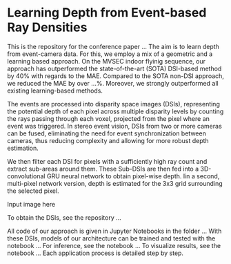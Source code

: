 # Learning Depth from Event-based Ray Densities

This is the repository for the conference paper ... The aim is to learn depth from event-camera data. For this, we employ a mix of a geometric and a learning based approach. On the MVSEC indoor flyinig sequence, our approach has outperformed the state-of-the-art (SOTA) DSI-based method by 40% with regards to the MAE. Compared to the SOTA non-DSI approach, we reduced the MAE by over ...%. Moreover, we strongly outperformed all existing learning-based methods.

The events are processed into disparity space images (DSIs), representing the potential depth of each pixel across multiple disparity levels by counting the rays passing through each voxel, projected from the pixel where an event was triggered. In stereo event vision, DSIs from two or more cameras can be fused, eliminating the need for event synchronization between cameras, thus reducing complexity and allowing for more robust depth estimation.

We then filter each DSI for pixels with a sufficiently high ray count and extract sub-areas around them. These Sub-DSIs are then fed into a 3D-convolutional GRU neural network to obtain pixel-wise depth. Iin a second, multi-pixel network version, depth is estimated for the 3x3 grid surrounding the selected pixel.

Input image here

To obtain the DSIs, see the repository ...

All code of our approach is given in Jupyter Notebooks in the folder ... With these DSIs, models of our architecture can be trained and tested with the notebook ... For inference, see the notebook ... To visualize results, see the notebook ... Each application process is detailed step by step.
